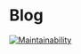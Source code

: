# Blog
[![Maintainability](https://api.codeclimate.com/v1/badges/7ea3ad5713dd55158ad6/maintainability)](https://codeclimate.com/github/AudricLarose/Blog/maintainability)
